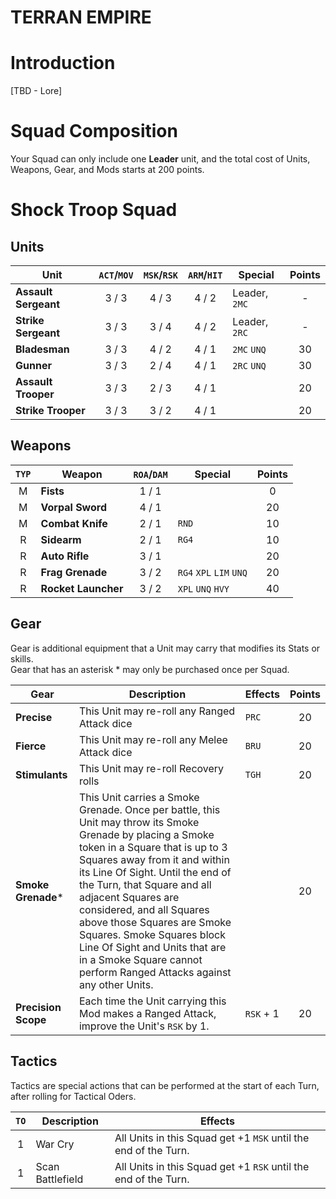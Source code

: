 # TERRAN EMPIRE

# Introduction

[TBD - Lore]

# Squad Composition

Your Squad can only include one **Leader** unit, and the total cost of Units, Weapons, Gear, and Mods starts at 200 points.

# Shock Troop Squad

## Units

|Unit|`ACT`/`MOV`|`MSK`/`RSK`|`ARM`/`HIT`|Special|Points|
|-----|:-----:|:-----:|:----:|-----|:-----:|
|**Assault Sergeant**|3 / 3|4 / 3|4 / 2|Leader, `2MC`|-|
|**Strike Sergeant**|3 / 3|3 / 4|4 / 2|Leader, `2RC`|-|
|**Bladesman**|3 / 3|4 / 2|4 / 1|`2MC` `UNQ`|30|
|**Gunner**|3 / 3|2 / 4|4 / 1|`2RC` `UNQ`|30|
|**Assault Trooper**|3 / 3|2 / 3|4 / 1||20|
|**Strike Trooper**|3 / 3|3 / 2|4 / 1||20|

## Weapons

|`TYP`|Weapon|`ROA`/`DAM`|Special|Points|
|:-----:|-----|:-----:|-----|:-----:|
|M|**Fists**|1 / 1||0|
|M|**Vorpal Sword**|4 / 1||20|
|M|**Combat Knife**|2 / 1|`RND`|10|
|R|**Sidearm**|2 / 1|`RG4`|10|
|R|**Auto Rifle**|3 / 1||20|
|R|**Frag Grenade**|3 / 2|`RG4` `XPL` `LIM` `UNQ`|20|
|R|**Rocket Launcher**|3 / 2|`XPL` `UNQ` `HVY`|40|

## Gear

Gear is additional equipment that a Unit may carry that modifies its Stats or skills.  
Gear that has an asterisk * may only be purchased once per Squad.

|Gear|Description|Effects|Points|
|-----|-----|-----|:-----:|
|**Precise**|This Unit may re-roll any Ranged Attack dice|`PRC`|20|
|**Fierce**|This Unit may re-roll any Melee Attack dice|`BRU`|20|
|**Stimulants**|This Unit may re-roll Recovery rolls|`TGH `|20|
|**Smoke Grenade***|This Unit carries a Smoke Grenade. Once per battle, this Unit may throw its Smoke Grenade by placing a Smoke token in a Square that is up to 3 Squares away from it and within its Line Of Sight. Until the end of the Turn, that Square and all adjacent Squares are considered, and all Squares above those Squares are Smoke Squares. Smoke Squares block Line Of Sight and Units that are in a Smoke Square cannot perform Ranged Attacks against any other Units.||20|
|**Precision Scope**|Each time the Unit carrying this Mod makes a Ranged Attack, improve the Unit's `RSK` by 1.|`RSK` + 1|20|

## Tactics

Tactics are special actions that can be performed at the start of each Turn, after rolling for Tactical Oders.

|`TO`|Description|Effects|
|:-----:|-----|-----|
|1|War Cry|All Units in this Squad get +1 `MSK` until the end of the Turn.|
|1|Scan Battlefield|All Units in this Squad get +1 `RSK` until the end of the Turn.|

